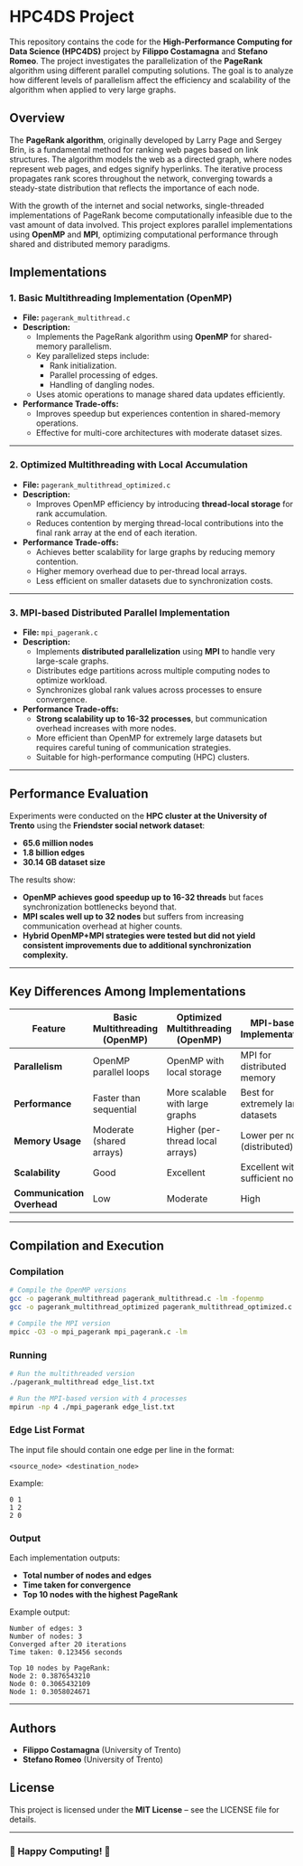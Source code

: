 # HPC4DS Project

This repository contains the code for the **High-Performance Computing for Data Science (HPC4DS)** project by **Filippo Costamagna** and **Stefano Romeo**. The project investigates the parallelization of the **PageRank** algorithm using different parallel computing solutions. The goal is to analyze how different levels of parallelism affect the efficiency and scalability of the algorithm when applied to very large graphs.

## Overview

The **PageRank algorithm**, originally developed by Larry Page and Sergey Brin, is a fundamental method for ranking web pages based on link structures. The algorithm models the web as a directed graph, where nodes represent web pages, and edges signify hyperlinks. The iterative process propagates rank scores throughout the network, converging towards a steady-state distribution that reflects the importance of each node.

With the growth of the internet and social networks, single-threaded implementations of PageRank become computationally infeasible due to the vast amount of data involved. This project explores parallel implementations using **OpenMP** and **MPI**, optimizing computational performance through shared and distributed memory paradigms. 

## Implementations

### 1. **Basic Multithreading Implementation (OpenMP)**

- **File:** `pagerank_multithread.c`
- **Description:**
  - Implements the PageRank algorithm using **OpenMP** for shared-memory parallelism.
  - Key parallelized steps include:
    - Rank initialization.
    - Parallel processing of edges.
    - Handling of dangling nodes.
  - Uses atomic operations to manage shared data updates efficiently.
- **Performance Trade-offs:**
  - Improves speedup but experiences contention in shared-memory operations.
  - Effective for multi-core architectures with moderate dataset sizes.

---

### 2. **Optimized Multithreading with Local Accumulation**

- **File:** `pagerank_multithread_optimized.c`
- **Description:**
  - Improves OpenMP efficiency by introducing **thread-local storage** for rank accumulation.
  - Reduces contention by merging thread-local contributions into the final rank array at the end of each iteration.
- **Performance Trade-offs:**
  - Achieves better scalability for large graphs by reducing memory contention.
  - Higher memory overhead due to per-thread local arrays.
  - Less efficient on smaller datasets due to synchronization costs.

---

### 3. **MPI-based Distributed Parallel Implementation**

- **File:** `mpi_pagerank.c`
- **Description:**
  - Implements **distributed parallelization** using **MPI** to handle very large-scale graphs.
  - Distributes edge partitions across multiple computing nodes to optimize workload.
  - Synchronizes global rank values across processes to ensure convergence.
- **Performance Trade-offs:**
  - **Strong scalability up to 16-32 processes**, but communication overhead increases with more nodes.
  - More efficient than OpenMP for extremely large datasets but requires careful tuning of communication strategies.
  - Suitable for high-performance computing (HPC) clusters.

---

## Performance Evaluation

Experiments were conducted on the **HPC cluster at the University of Trento** using the **Friendster social network dataset**:
- **65.6 million nodes**
- **1.8 billion edges**
- **30.14 GB dataset size**

The results show:
- **OpenMP achieves good speedup up to 16-32 threads** but faces synchronization bottlenecks beyond that.
- **MPI scales well up to 32 nodes** but suffers from increasing communication overhead at higher counts.
- **Hybrid OpenMP+MPI strategies were tested but did not yield consistent improvements due to additional synchronization complexity.**

---

## Key Differences Among Implementations

| **Feature**         | **Basic Multithreading (OpenMP)** | **Optimized Multithreading (OpenMP)** | **MPI-based Implementation** |
|---------------------|---------------------------------|-----------------------------------|------------------------------|
| **Parallelism**     | OpenMP parallel loops          | OpenMP with local storage        | MPI for distributed memory   |
| **Performance**     | Faster than sequential         | More scalable with large graphs  | Best for extremely large datasets |
| **Memory Usage**    | Moderate (shared arrays)       | Higher (per-thread local arrays) | Lower per node (distributed) |
| **Scalability**     | Good                           | Excellent                         | Excellent with sufficient nodes |
| **Communication Overhead** | Low                 | Moderate                          | High                         |

---

## Compilation and Execution

### Compilation

```bash
# Compile the OpenMP versions
gcc -o pagerank_multithread pagerank_multithread.c -lm -fopenmp
gcc -o pagerank_multithread_optimized pagerank_multithread_optimized.c -lm -fopenmp

# Compile the MPI version
mpicc -O3 -o mpi_pagerank mpi_pagerank.c -lm
```

### Running

```bash
# Run the multithreaded version
./pagerank_multithread edge_list.txt

# Run the MPI-based version with 4 processes
mpirun -np 4 ./mpi_pagerank edge_list.txt
```

### Edge List Format

The input file should contain one edge per line in the format:

`<source_node> <destination_node>`

Example:
```plaintext
0 1
1 2
2 0
```

### Output

Each implementation outputs:
- **Total number of nodes and edges**
- **Time taken for convergence**
- **Top 10 nodes with the highest PageRank**

Example output:
```plaintext
Number of edges: 3
Number of nodes: 3
Converged after 20 iterations
Time taken: 0.123456 seconds

Top 10 nodes by PageRank:
Node 2: 0.3876543210
Node 0: 0.3065432109
Node 1: 0.3058024671
```

---

## Authors
- **Filippo Costamagna** (University of Trento)
- **Stefano Romeo** (University of Trento)

## License
This project is licensed under the **MIT License** – see the LICENSE file for details.

---

### 🚀 Happy Computing! 🚀

